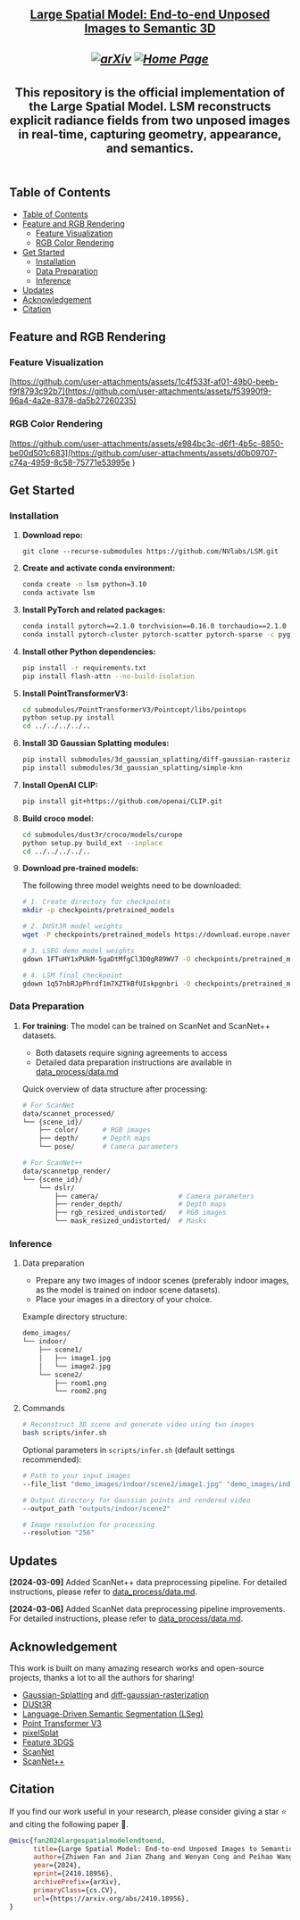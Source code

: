 <h2 align="center"> <a href="https://arxiv.org/abs/2410.18956"> Large Spatial Model: End-to-end Unposed Images to Semantic 3D

<h5 align="center">

[![arXiv](https://img.shields.io/badge/Arxiv-2403.20309-b31b1b.svg?logo=arXiv)](https://arxiv.org/abs/2410.18956)
[![Home Page](https://img.shields.io/badge/Project-Website-green.svg)](https://largespatialmodel.github.io/)

</h5>

<div align="center">
This repository is the official implementation of the Large Spatial Model.
LSM reconstructs explicit radiance fields from two unposed images in real-time, capturing geometry, appearance, and semantics.
</div>
<br>

## Table of Contents

- [Table of Contents](#table-of-contents)
- [Feature and RGB Rendering](#feature-and-rgb-rendering)
  - [Feature Visualization](#feature-visualization)
  - [RGB Color Rendering](#rgb-color-rendering)
- [Get Started](#get-started)
  - [Installation](#installation)
  - [Data Preparation](#data-preparation)
  - [Inference](#inference)
- [Updates](#updates)
- [Acknowledgement](#acknowledgement)
- [Citation](#citation)


## Feature and RGB Rendering

### Feature Visualization
[https://github.com/user-attachments/assets/1c4f533f-af01-49b0-beeb-f9f8793c92b7](https://github.com/user-attachments/assets/f53990f9-96a4-4a2e-8378-da5b27260235)

### RGB Color Rendering
[https://github.com/user-attachments/assets/e984bc3c-d6f1-4b5c-8850-be00d501c683](https://github.com/user-attachments/assets/d0b09707-c74a-4959-8c58-75771e53995e
)

## Get Started

### Installation
1. **Download repo:**
   ````
   git clone --recurse-submodules https://github.com/NVlabs/LSM.git
   ````
2. **Create and activate conda environment:**
   ````bash
   conda create -n lsm python=3.10
   conda activate lsm
   ````

3. **Install PyTorch and related packages:**
   ````bash
   conda install pytorch==2.1.0 torchvision==0.16.0 torchaudio==2.1.0 pytorch-cuda=12.1 -c pytorch -c nvidia -y
   conda install pytorch-cluster pytorch-scatter pytorch-sparse -c pyg -y
   ````

4. **Install other Python dependencies:**
   ````bash
   pip install -r requirements.txt
   pip install flash-attn --no-build-isolation
   ````

5. **Install PointTransformerV3:**
   ````bash
   cd submodules/PointTransformerV3/Pointcept/libs/pointops
   python setup.py install
   cd ../../../../..
   ````

6. **Install 3D Gaussian Splatting modules:**
   ````bash
   pip install submodules/3d_gaussian_splatting/diff-gaussian-rasterization
   pip install submodules/3d_gaussian_splatting/simple-knn
   ````

7. **Install OpenAI CLIP:**
   ````bash
   pip install git+https://github.com/openai/CLIP.git
   ````

8. **Build croco model:**
   ````bash
   cd submodules/dust3r/croco/models/curope
   python setup.py build_ext --inplace
   cd ../../../../..
   ````

9. **Download pre-trained models:**

   The following three model weights need to be downloaded:

   ```bash
   # 1. Create directory for checkpoints
   mkdir -p checkpoints/pretrained_models

   # 2. DUSt3R model weights
   wget -P checkpoints/pretrained_models https://download.europe.naverlabs.com/ComputerVision/DUSt3R/DUSt3R_ViTLarge_BaseDecoder_512_dpt.pth

   # 3. LSEG demo model weights
   gdown 1FTuHY1xPUkM-5gaDtMfgCl3D0gR89WV7 -O checkpoints/pretrained_models/demo_e200.ckpt

   # 4. LSM final checkpoint
   gdown 1q57nbRJpPhrdf1m7XZTkBfUIskpgnbri -O checkpoints/pretrained_models/checkpoint-final.pth
   ```

### Data Preparation
1. **For training**: The model can be trained on ScanNet and ScanNet++ datasets. 
   - Both datasets require signing agreements to access
   - Detailed data preparation instructions are available in [data_process/data.md](data_process/data.md)

   Quick overview of data structure after processing:
   ```bash
   # For ScanNet
   data/scannet_processed/
   └── {scene_id}/
       ├── color/      # RGB images
       ├── depth/      # Depth maps
       └── pose/       # Camera parameters

   # For ScanNet++
   data/scannetpp_render/
   └── {scene_id}/
       └── dslr/
           ├── camera/                    # Camera parameters
           ├── render_depth/              # Depth maps
           ├── rgb_resized_undistorted/   # RGB images
           └── mask_resized_undistorted/  # Masks
   ```

### Inference
1. Data preparation
   - Prepare any two images of indoor scenes (preferably indoor images, as the model is trained on indoor scene datasets).
   - Place your images in a directory of your choice.

   Example directory structure:
   ````bash
   demo_images/
   └── indoor/
       ├── scene1/
       │   ├── image1.jpg
       │   └── image2.jpg
       └── scene2/
           ├── room1.png
           └── room2.png
   ````

2. Commands
   ````bash
   # Reconstruct 3D scene and generate video using two images
   bash scripts/infer.sh
   ````

   Optional parameters in `scripts/infer.sh` (default settings recommended):
   ```bash
   # Path to your input images
   --file_list "demo_images/indoor/scene2/image1.jpg" "demo_images/indoor/scene2/image2.jpg"

   # Output directory for Gaussian points and rendered video
   --output_path "outputs/indoor/scene2"

   # Image resolution for processing
   --resolution "256"
   ```

## Updates

**[2024-03-09]** Added ScanNet++ data preprocessing pipeline. For detailed instructions, please refer to [data_process/data.md](data_process/data.md).

**[2024-03-06]** Added ScanNet data preprocessing pipeline improvements. For detailed instructions, please refer to [data_process/data.md](data_process/data.md).

## Acknowledgement

This work is built on many amazing research works and open-source projects, thanks a lot to all the authors for sharing!

- [Gaussian-Splatting](https://github.com/graphdeco-inria/gaussian-splatting) and [diff-gaussian-rasterization](https://github.com/graphdeco-inria/diff-gaussian-rasterization)
- [DUSt3R](https://github.com/naver/dust3r)
- [Language-Driven Semantic Segmentation (LSeg)](https://github.com/isl-org/lang-seg)
- [Point Transformer V3](https://github.com/Pointcept/PointTransformerV3)
- [pixelSplat](https://github.com/dcharatan/pixelsplat)
- [Feature 3DGS](https://github.com/ShijieZhou-UCLA/feature-3dgs)
- [ScanNet](https://github.com/ScanNet/ScanNet)
- [ScanNet++](https://github.com/scannetpp/scannetpp)

## Citation
If you find our work useful in your research, please consider giving a star :star: and citing the following paper :pencil:.

```bibTeX
@misc{fan2024largespatialmodelendtoend,
      title={Large Spatial Model: End-to-end Unposed Images to Semantic 3D},
      author={Zhiwen Fan and Jian Zhang and Wenyan Cong and Peihao Wang and Renjie Li and Kairun Wen and Shijie Zhou and Achuta Kadambi and Zhangyang Wang and Danfei Xu and Boris Ivanovic and Marco Pavone and Yue Wang},
      year={2024},
      eprint={2410.18956},
      archivePrefix={arXiv},
      primaryClass={cs.CV},
      url={https://arxiv.org/abs/2410.18956},
}
```
